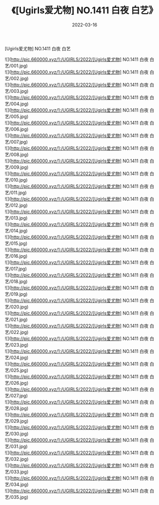 ﻿---
layout: post
title:  《[Ugirls爱尤物] NO.1411 白夜 白艺》
date:   2022-03-16
img: http://pic.660000.xyz/1:/UGIRLS/2022/[Ugirls爱尤物] NO.1411 白夜 白艺/000.jpg
categories: [美女, 清纯, 唯美]
---

[Ugirls爱尤物] NO.1411 白夜 白艺

 ![](http://pic.660000.xyz/1:/UGIRLS/2022/[Ugirls爱尤物] NO.1411 白夜 白艺/001.jpg) <br>![](http://pic.660000.xyz/1:/UGIRLS/2022/[Ugirls爱尤物] NO.1411 白夜 白艺/002.jpg) <br>![](http://pic.660000.xyz/1:/UGIRLS/2022/[Ugirls爱尤物] NO.1411 白夜 白艺/003.jpg) <br>![](http://pic.660000.xyz/1:/UGIRLS/2022/[Ugirls爱尤物] NO.1411 白夜 白艺/004.jpg) <br>![](http://pic.660000.xyz/1:/UGIRLS/2022/[Ugirls爱尤物] NO.1411 白夜 白艺/005.jpg) <br>![](http://pic.660000.xyz/1:/UGIRLS/2022/[Ugirls爱尤物] NO.1411 白夜 白艺/006.jpg) <br>![](http://pic.660000.xyz/1:/UGIRLS/2022/[Ugirls爱尤物] NO.1411 白夜 白艺/007.jpg) <br>![](http://pic.660000.xyz/1:/UGIRLS/2022/[Ugirls爱尤物] NO.1411 白夜 白艺/008.jpg) <br>![](http://pic.660000.xyz/1:/UGIRLS/2022/[Ugirls爱尤物] NO.1411 白夜 白艺/009.jpg) <br>![](http://pic.660000.xyz/1:/UGIRLS/2022/[Ugirls爱尤物] NO.1411 白夜 白艺/010.jpg) <br>![](http://pic.660000.xyz/1:/UGIRLS/2022/[Ugirls爱尤物] NO.1411 白夜 白艺/011.jpg) <br>![](http://pic.660000.xyz/1:/UGIRLS/2022/[Ugirls爱尤物] NO.1411 白夜 白艺/012.jpg) <br>![](http://pic.660000.xyz/1:/UGIRLS/2022/[Ugirls爱尤物] NO.1411 白夜 白艺/013.jpg) <br>![](http://pic.660000.xyz/1:/UGIRLS/2022/[Ugirls爱尤物] NO.1411 白夜 白艺/014.jpg) <br>![](http://pic.660000.xyz/1:/UGIRLS/2022/[Ugirls爱尤物] NO.1411 白夜 白艺/015.jpg) <br>![](http://pic.660000.xyz/1:/UGIRLS/2022/[Ugirls爱尤物] NO.1411 白夜 白艺/016.jpg) <br>![](http://pic.660000.xyz/1:/UGIRLS/2022/[Ugirls爱尤物] NO.1411 白夜 白艺/017.jpg) <br>![](http://pic.660000.xyz/1:/UGIRLS/2022/[Ugirls爱尤物] NO.1411 白夜 白艺/018.jpg) <br>![](http://pic.660000.xyz/1:/UGIRLS/2022/[Ugirls爱尤物] NO.1411 白夜 白艺/019.jpg) <br>![](http://pic.660000.xyz/1:/UGIRLS/2022/[Ugirls爱尤物] NO.1411 白夜 白艺/020.jpg) <br>![](http://pic.660000.xyz/1:/UGIRLS/2022/[Ugirls爱尤物] NO.1411 白夜 白艺/021.jpg) <br>![](http://pic.660000.xyz/1:/UGIRLS/2022/[Ugirls爱尤物] NO.1411 白夜 白艺/022.jpg) <br>![](http://pic.660000.xyz/1:/UGIRLS/2022/[Ugirls爱尤物] NO.1411 白夜 白艺/023.jpg) <br>![](http://pic.660000.xyz/1:/UGIRLS/2022/[Ugirls爱尤物] NO.1411 白夜 白艺/024.jpg) <br>![](http://pic.660000.xyz/1:/UGIRLS/2022/[Ugirls爱尤物] NO.1411 白夜 白艺/025.jpg) <br>![](http://pic.660000.xyz/1:/UGIRLS/2022/[Ugirls爱尤物] NO.1411 白夜 白艺/026.jpg) <br>![](http://pic.660000.xyz/1:/UGIRLS/2022/[Ugirls爱尤物] NO.1411 白夜 白艺/027.jpg) <br>![](http://pic.660000.xyz/1:/UGIRLS/2022/[Ugirls爱尤物] NO.1411 白夜 白艺/028.jpg) <br>![](http://pic.660000.xyz/1:/UGIRLS/2022/[Ugirls爱尤物] NO.1411 白夜 白艺/029.jpg) <br>![](http://pic.660000.xyz/1:/UGIRLS/2022/[Ugirls爱尤物] NO.1411 白夜 白艺/030.jpg) <br>![](http://pic.660000.xyz/1:/UGIRLS/2022/[Ugirls爱尤物] NO.1411 白夜 白艺/031.jpg) <br>![](http://pic.660000.xyz/1:/UGIRLS/2022/[Ugirls爱尤物] NO.1411 白夜 白艺/032.jpg) <br>![](http://pic.660000.xyz/1:/UGIRLS/2022/[Ugirls爱尤物] NO.1411 白夜 白艺/033.jpg) <br>![](http://pic.660000.xyz/1:/UGIRLS/2022/[Ugirls爱尤物] NO.1411 白夜 白艺/034.jpg) <br>![](http://pic.660000.xyz/1:/UGIRLS/2022/[Ugirls爱尤物] NO.1411 白夜 白艺/035.jpg) <br>